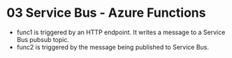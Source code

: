 # 03 Service Bus - Azure Functions

- func1 is triggered by an HTTP endpoint. It writes a message to a Service Bus pubsub topic.
- func2 is triggered by the message being published to Service Bus.
